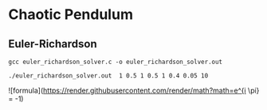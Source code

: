 # Chaotic Pendulum


## Euler-Richardson

```
gcc euler_richardson_solver.c -o euler_richardson_solver.out 
```

```
./euler_richardson_solver.out  1 0.5 1 0.5 1 0.4 0.05 10
```

![formula](https://render.githubusercontent.com/render/math?math=e^{i \pi} = -1)
